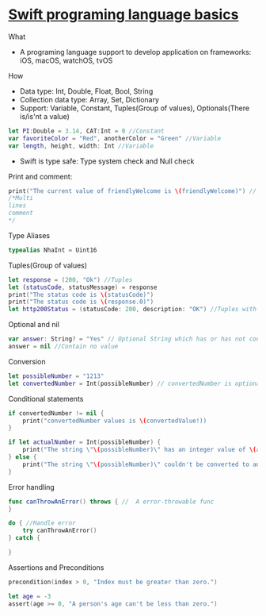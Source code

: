 # [Swift programing language basics](https://docs.swift.org/swift-book/LanguageGuide/TheBasics.html)

What
- A programing language support to develop application on frameworks: iOS, macOS, watchOS, tvOS

How
- Data type: Int, Double, Float, Bool, String
- Collection data type: Array, Set, Dictionary
- Support: Variable, Constant, Tuples(Group of values), Optionals(There is/is'nt a value)
```Swift
let PI:Double = 3.14, CAT:Int = 0 //Constant
var favoriteColor = "Red", anotherColor = "Green" //Variable
var length, height, width: Int //Variable
```
- Swift is type safe: Type system check and Null check


Print and comment: 
``` Swift
print("The current value of friendlyWelcome is \(friendlyWelcome)") // This is a comment
/*Multi
lines 
comment
*/
```

Type Aliases

```swift
typealias NhaInt = Uint16
```

Tuples(Group of values)
```Swift
let response = (200, "Ok") //Tuples
let (statusCode, statusMessage) = response
print("The status code is \(statusCode)")
print("The status code is \(response.0)")
let http200Status = (statusCode: 200, description: "OK") //Tuples with init elements name
```

Optional and nil
```swift
var answer: String? = "Yes" // Optional String which has or has not contains a value
answer = nil //Contain no value

```

Conversion
```Swift
let possibleNumber = "1213"
let convertedNumber = Int(possibleNumber) // convertedNumber is optional
```

Conditional statements
```swift
if convertedNumber != nil {
    print("convertedNumber values is \(convertedValue!))
}

if let actualNumber = Int(possibleNumber) {
    print("The string \"\(possibleNumber)\" has an integer value of \(actualNumber)")
} else {
    print("The string \"\(possibleNumber)\" couldn't be converted to an integer")
}
```

Error handling
``` swift
func canThrowAnError() throws { //  A error-throwable func
}

do { //Handle error
    try canThrowAnError()
} catch {

}
```

Assertions and Preconditions

```swift
precondition(index > 0, "Index must be greater than zero.")

let age = -3
assert(age >= 0, "A person's age can't be less than zero.")
```

